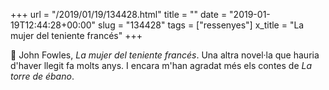 +++
url = "/2019/01/19/134428.html"
title = ""
date = "2019-01-19T12:44:28+00:00"
slug = "134428"
tags = ["ressenyes"]
x_title = "La mujer del teniente francés"
+++

📖 John Fowles, *La mujer del teniente francés*. Una altra novel·la que hauria d'haver llegit fa molts anys. I encara m'han agradat més els contes de *La torre de ébano*.

